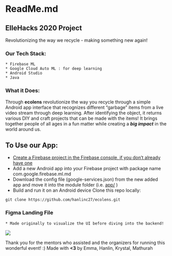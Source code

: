 # ReadMe.md
## ElleHacks 2020 Project 
Revolutionizing the way we recycle - making something new again! 

### Our Tech Stack:
	* Firebase ML
	* Google Cloud Auto ML : for deep learning
	* Android Studio 
	* Java 

### What it Does:
Through **ecolens** revolutionize the way you recycle through a simple Android app interface that recognizes different “garbage” items from a live video stream through deep learning. After identifying the object, it returns various DIY and craft projects that can be made with the items! It brings together people of all ages in a fun matter while creating a **_big impact_** in the world around us. 

## To Use our App: 
* [Create a Firebase project in the Firebase console, if you don’t already have one](https://firebase.google.com/docs/android/setup) 
* Add a new Android app into your Firebase project with package name com.google.firebase.ml.md
* Download the config file (google-services.json) from the new added app and move it into the module folder (i.e.  [app/](https://github.com/hanlinc27/ecolens/blob/master/app) )
* Build and run it on an Android device
Clone this repo locally: 
```
git clone https://github.com/hanlinc27/ecolens.git
```



### Figma Landing File 
	* Made originally to visualize the UI before diving into the backend! 

![](ReadMe/Screen%20Shot%202020-02-02%20at%209.17.08%20AM.png)

Thank you for the mentors who assisted and the organizers for running this wonderful event! :) 
Made with **<3** by Emma, Hanlin, Krystal, Mathurah



